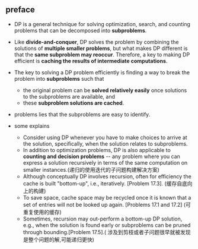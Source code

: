 ## preface
- DP is a general technique for solving optimization, search, 
and counting problems that can be decomposed into **subproblems**.
- Like **divide-and-conquer**, DP solves the problem by combining 
the solutions of **multiple smaller problems**, but what makes DP 
different is that the **same subproblem may reoccur**. Therefore, 
a key to making DP efficient is **caching the results of intermediate computations**. 

- The key to solving a DP problem efficiently is finding a way to break the problem 
into **subproblems** such that
    - the original problem can be **solved relatively easily** once solutions to the 
    subproblems are available, and
    - these **subproblem solutions are cached**.
    
- problems lies that the subproblems are easy to identify.
    
- some explains
    - Consider using DP whenever you have to make choices to arrive at the solution,
    specifically, when the solution relates to subproblems.
    - In addition to optimization problems, DP is also applicable to **counting and
    decision problems** -- any problem where you can express a solution recursively
    in terms of the same computation on smaller instances.(递归的使用迭代的子问题构建解决方案)
    - Although conceptually DP involves recursion, often for efficiency the cache is
    built "bottom-up", i.e., iteratively. [Problem 17.3]. (缓存自底向上的构建)
    - To save space, cache space may be recycled once it is known that a set of entries
    will not be looked up again. [Problems 17.1 and 17.2] (可重复使用的缓存)
    - Sometimes, recursion may out-perform a bottom-up DP solution, e.g., when
    the solution is found early or subproblems can be pruned through bounding.[Problem 17.5].(
    涉及到剪枝或者子问题很早就被发现是整个问题的解,可能递归更快)
    

  